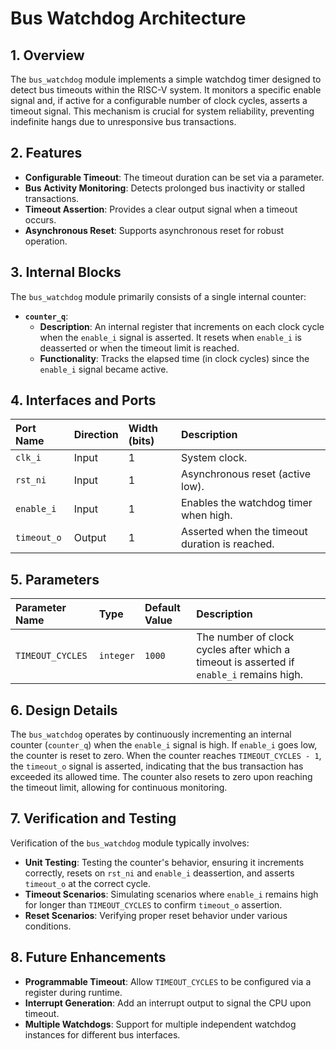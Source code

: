 # Bus Watchdog Architecture

## 1. Overview

The `bus_watchdog` module implements a simple watchdog timer designed to detect bus timeouts within the RISC-V system. It monitors a specific enable signal and, if active for a configurable number of clock cycles, asserts a timeout signal. This mechanism is crucial for system reliability, preventing indefinite hangs due to unresponsive bus transactions.

## 2. Features

- **Configurable Timeout**: The timeout duration can be set via a parameter.
- **Bus Activity Monitoring**: Detects prolonged bus inactivity or stalled transactions.
- **Timeout Assertion**: Provides a clear output signal when a timeout occurs.
- **Asynchronous Reset**: Supports asynchronous reset for robust operation.

## 3. Internal Blocks

The `bus_watchdog` module primarily consists of a single internal counter:

- **`counter_q`**:
    - **Description**: An internal register that increments on each clock cycle when the `enable_i` signal is asserted. It resets when `enable_i` is deasserted or when the timeout limit is reached.
    - **Functionality**: Tracks the elapsed time (in clock cycles) since the `enable_i` signal became active.

## 4. Interfaces and Ports

| Port Name        | Direction | Width (bits) | Description                                      |
| :--------------- | :-------- | :----------- | :----------------------------------------------- |
| `clk_i`          | Input     | 1            | System clock.                                    |
| `rst_ni`         | Input     | 1            | Asynchronous reset (active low).                 |
| `enable_i`       | Input     | 1            | Enables the watchdog timer when high.            |
| `timeout_o`      | Output    | 1            | Asserted when the timeout duration is reached.   |

## 5. Parameters

| Parameter Name   | Type      | Default Value | Description                                      |
| :--------------- | :-------- | :------------ | :----------------------------------------------- |
| `TIMEOUT_CYCLES` | `integer` | `1000`        | The number of clock cycles after which a timeout is asserted if `enable_i` remains high. |

## 6. Design Details

The `bus_watchdog` operates by continuously incrementing an internal counter (`counter_q`) when the `enable_i` signal is high. If `enable_i` goes low, the counter is reset to zero. When the counter reaches `TIMEOUT_CYCLES - 1`, the `timeout_o` signal is asserted, indicating that the bus transaction has exceeded its allowed time. The counter also resets to zero upon reaching the timeout limit, allowing for continuous monitoring.

## 7. Verification and Testing

Verification of the `bus_watchdog` module typically involves:
- **Unit Testing**: Testing the counter's behavior, ensuring it increments correctly, resets on `rst_ni` and `enable_i` deassertion, and asserts `timeout_o` at the correct cycle.
- **Timeout Scenarios**: Simulating scenarios where `enable_i` remains high for longer than `TIMEOUT_CYCLES` to confirm `timeout_o` assertion.
- **Reset Scenarios**: Verifying proper reset behavior under various conditions.

## 8. Future Enhancements

- **Programmable Timeout**: Allow `TIMEOUT_CYCLES` to be configured via a register during runtime.
- **Interrupt Generation**: Add an interrupt output to signal the CPU upon timeout.
- **Multiple Watchdogs**: Support for multiple independent watchdog instances for different bus interfaces.

